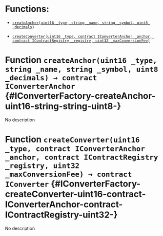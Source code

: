 # Functions:

- [`createAnchor(uint16 _type, string _name, string _symbol, uint8 _decimals)`](#IConverterFactory-createAnchor-uint16-string-string-uint8-)

- [`createConverter(uint16 _type, contract IConverterAnchor _anchor, contract IContractRegistry _registry, uint32 _maxConversionFee)`](#IConverterFactory-createConverter-uint16-contract-IConverterAnchor-contract-IContractRegistry-uint32-)

# Function `createAnchor(uint16 _type, string _name, string _symbol, uint8 _decimals) → contract IConverterAnchor` {#IConverterFactory-createAnchor-uint16-string-string-uint8-}

No description

# Function `createConverter(uint16 _type, contract IConverterAnchor _anchor, contract IContractRegistry _registry, uint32 _maxConversionFee) → contract IConverter` {#IConverterFactory-createConverter-uint16-contract-IConverterAnchor-contract-IContractRegistry-uint32-}

No description
